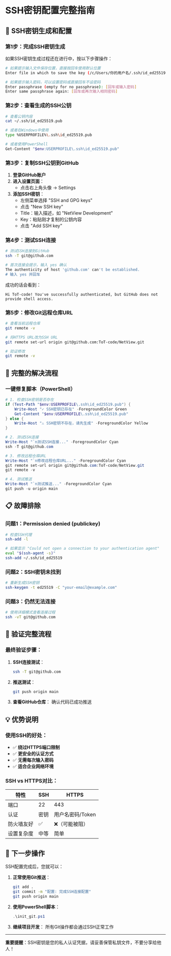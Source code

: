 # SSH密钥配置完整指南

## 🔐 SSH密钥生成和配置

### 第1步：完成SSH密钥生成

如果SSH密钥生成过程还在进行中，按以下步骤操作：

```bash
# 如果提示输入文件保存位置，直接按回车使用默认位置
Enter file in which to save the key (/c/Users/你的用户名/.ssh/id_ed25519): [直接回车]

# 如果提示输入密码，可以设置密码或直接回车不设密码
Enter passphrase (empty for no passphrase): [回车或输入密码]
Enter same passphrase again: [回车或再次输入相同密码]
```

### 第2步：查看生成的SSH公钥

```bash
# 查看公钥内容
cat ~/.ssh/id_ed25519.pub

# 或者在Windows中使用
type %USERPROFILE%\.ssh\id_ed25519.pub

# 或者使用PowerShell
Get-Content "$env:USERPROFILE\.ssh\id_ed25519.pub"
```

### 第3步：复制SSH公钥到GitHub

1. **登录GitHub账户**
2. **进入设置页面**：
   - 点击右上角头像 → Settings
3. **添加SSH密钥**：
   - 左侧菜单选择 "SSH and GPG keys"
   - 点击 "New SSH key"
   - Title：输入描述，如 "NetView Development"
   - Key：粘贴刚才复制的公钥内容
   - 点击 "Add SSH key"

### 第4步：测试SSH连接

```bash
# 测试SSH连接到GitHub
ssh -T git@github.com

# 首次连接会提示，输入 yes 确认
The authenticity of host 'github.com' can't be established.
# 输入 yes 并回车
```

成功的话会看到：
```
Hi ToT-code! You've successfully authenticated, but GitHub does not provide shell access.
```

### 第5步：修改Git远程仓库URL

```bash
# 查看当前远程仓库
git remote -v

# 将HTTPS URL改为SSH URL
git remote set-url origin git@github.com:ToT-code/NetView.git

# 验证修改
git remote -v
```

## 🚀 完整的解决流程

### 一键修复脚本（PowerShell）

```powershell
# 1. 检查SSH密钥是否存在
if (Test-Path "$env:USERPROFILE\.ssh\id_ed25519.pub") {
    Write-Host "✓ SSH密钥已存在" -ForegroundColor Green
    Get-Content "$env:USERPROFILE\.ssh\id_ed25519.pub"
} else {
    Write-Host "⚠ SSH密钥不存在，请先生成" -ForegroundColor Yellow
}

# 2. 测试SSH连接
Write-Host "`n测试SSH连接..." -ForegroundColor Cyan
ssh -T git@github.com

# 3. 修改远程仓库URL
Write-Host "`n修改远程仓库URL..." -ForegroundColor Cyan
git remote set-url origin git@github.com:ToT-code/NetView.git
git remote -v

# 4. 测试推送
Write-Host "`n测试推送..." -ForegroundColor Cyan
git push -u origin main
```

## 📋 故障排除

### 问题1：Permission denied (publickey)
```bash
# 检查SSH代理
ssh-add -l

# 如果显示 "Could not open a connection to your authentication agent"
eval "$(ssh-agent -s)"
ssh-add ~/.ssh/id_ed25519
```

### 问题2：SSH密钥未找到
```bash
# 重新生成SSH密钥
ssh-keygen -t ed25519 -C "your-email@example.com"
```

### 问题3：仍然无法连接
```bash
# 使用详细模式查看连接过程
ssh -vT git@github.com
```

## 🔄 验证完整流程

### 最终验证步骤：

1. **SSH连接测试**：
   ```bash
   ssh -T git@github.com
   ```

2. **推送测试**：
   ```bash
   git push origin main
   ```

3. **查看GitHub仓库**：
   确认代码已成功推送

## 💡 优势说明

### 使用SSH的好处：
- ✅ **绕过HTTPS端口限制**
- ✅ **更安全的认证方式**
- ✅ **无需每次输入密码**
- ✅ **适合企业网络环境**

### SSH vs HTTPS对比：
| 特性 | SSH | HTTPS |
|-----|-----|-------|
| 端口 | 22 | 443 |
| 认证 | 密钥 | 用户名密码/Token |
| 防火墙友好 | ✅ | ❌（可能被阻） |
| 设置复杂度 | 中等 | 简单 |

## 🎯 下一步操作

SSH配置完成后，您就可以：

1. **正常使用Git推送**：
   ```bash
   git add .
   git commit -m "配置: 完成SSH连接配置"
   git push origin main
   ```

2. **使用PowerShell脚本**：
   ```powershell
   .\init_git.ps1
   ```

3. **继续项目开发**：
   所有Git操作都会通过SSH正常工作

---

**重要提醒**：SSH密钥是您的私人认证凭据，请妥善保管私钥文件，不要分享给他人！
